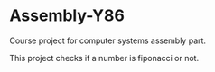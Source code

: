 # Assembly-Y86
Course project for computer systems assembly part.

This project checks if a number is fiponacci or not.
